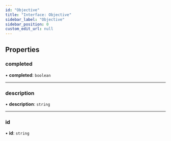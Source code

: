 ```yaml
---
id: "Objective"
title: "Interface: Objective"
sidebar_label: "Objective"
sidebar_position: 0
custom_edit_url: null
---
```


## Properties

### completed

• **completed**: `boolean`

___

### description

• **description**: `string`

___

### id

• **id**: `string`
